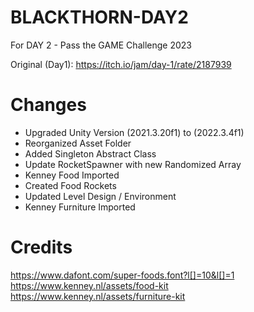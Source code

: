 # BLACKTHORN-DAY2
 For DAY 2 - Pass the GAME Challenge 2023

 Original (Day1): https://itch.io/jam/day-1/rate/2187939


# Changes
 - Upgraded Unity Version (2021.3.20f1) to (2022.3.4f1)
 - Reorganized Asset Folder
 - Added Singleton Abstract Class
 - Update RocketSpawner with new Randomized Array
 - Kenney Food Imported
 - Created Food Rockets
 - Updated Level Design / Environment
 - Kenney Furniture Imported


# Credits
https://www.dafont.com/super-foods.font?l[]=10&l[]=1
https://www.kenney.nl/assets/food-kit
https://www.kenney.nl/assets/furniture-kit